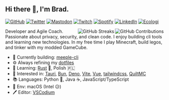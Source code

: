 ## Hi there 👋, I'm Brad.

[![GitHub](https://img.shields.io/badge/boldandbrad-3a3a3a?style=flat&logo=GitHub&logoColor=white)](https://github.com/boldandbrad)
[![Twitter](https://img.shields.io/badge/boldandbrad-00acee?style=flat&logo=Twitter&logoColor=white)](https://twitter.com/boldandbrad)
[![Mastodon](https://img.shields.io/badge/boldandbrad-6364ff?logo=mastodon&logoColor=white)](https://mastodon.social/@boldandbrad)
[![Twitch](https://img.shields.io/badge/boldandbrad-a970ff?style=flat&logo=Twitch&logoColor=white)](https://twitch.tv/boldandbrad)
[![Spotify](https://img.shields.io/badge/Bradley%20Wojcik-1DB954?logo=spotify&logoColor=white)](https://open.spotify.com/user/1219025914)
[![LinkedIn](https://img.shields.io/badge/-Bradley_Wojcik-0072b1?style=flat&logo=LinkedIn&logoColor=white)](https://www.linkedin.com/in/bradleycwojcik)
[![Ecologi](https://img.shields.io/ecologi/trees/bradleycwojcik)](https://ecologi.com/bradleycwojcik)

<!-- TODO: add discord server link -->

<img align='right' src='https://github-readme-stats.vercel.app/api?username=boldandbrad&include_all_commits=true&show_icons=true&theme=transparent&width=500&hide_title=true'
alt='GitHub Contributions'>
<img align='right' src='https://streak-stats.demolab.com/?user=boldandbrad&hide_total_contributions=true&card_width=467&theme=transparent'
alt='GitHub Streaks'>

Developer and Agile Coach. Passionate about privacy, security, and clean code. I
enjoy building cli tools and learning new technologies. In my free time I play
Minecraft, build legos, and tinker with my modded GameCube.

- 🔭 Currently building:
  [meeple-cli](https://github.com/boldandbrad/meeple-cli)
- ⚙️ Always refining my [dotfiles](https://github.com/boldandbrad/dotfiles)
- 🌱 Learning:
  [Rust](https://www.rust-lang.org) 🦀,
  Polish 🇵🇱
- 🤔 Interested in:
  [Tauri](https://tauri.app),
  [Bun](https://bun.sh),
  [Deno](https://deno.land),
  [Vite](https://vitejs.dev),
  [Vue](https://vuejs.org),
  [tailwindcss](https://tailwindcss.com),
  [QuiltMC](https://quiltmc.org)
- 📚 Languages:
  Python 🐍,
  Java ☕,
  JavaScript/TypeScript
- 🍎 Env: macOS (Intel 😥)
- 🖊️ Editor: [VSCodium](https://vscodium.com/)
